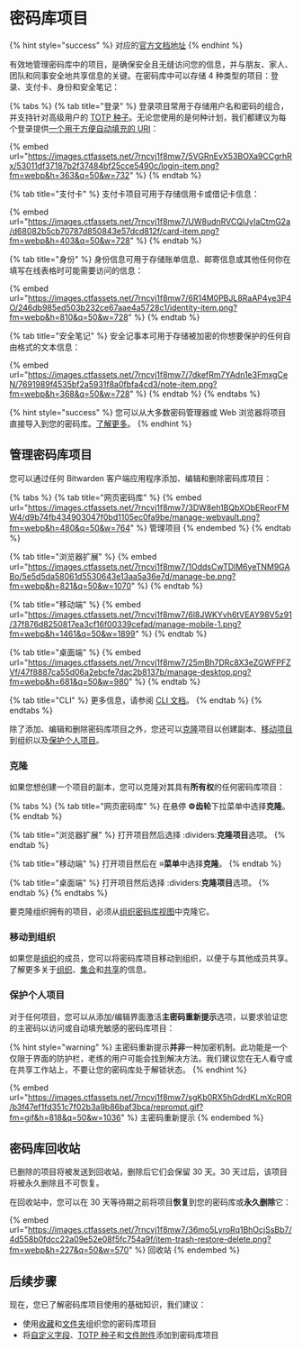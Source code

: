 # 密码库项目

{% hint style="success" %}
对应的[官方文档地址](https://bitwarden.com/help/article/managing-items/)
{% endhint %}

有效地管理密码库中的项目，是确保安全且无缝访问您的信息，并与朋友、家人、团队和同事安全地共享信息的关键。在密码库中可以存储 4 种类型的项目：登录、支付卡、身份和安全笔记：

{% tabs %}
{% tab title="登录" %}
登录项目常用于存储用户名和密码的组合，并支持针对高级用户的 [TOTP 种子](totp.md)。无论您使用的是何种计划，我们都建议为每个登录提供[一个用于方便自动填充的 URI](../auto-fill/using-uris.md)：

{% embed url="https://images.ctfassets.net/7rncvj1f8mw7/5VGRnEvX53BOXa9CCgrhRx/53011df37187b2f37484bf25cce5490c/login-item.png?fm=webp&h=363&q=50&w=732" %}
{% endtab %}

{% tab title="支付卡" %}
支付卡项目可用于存储信用卡或借记卡信息：

{% embed url="https://images.ctfassets.net/7rncvj1f8mw7/UW8udnRVCQlJyIaCtmG2a/d68082b5cb70787d850843e57dcd812f/card-item.png?fm=webp&h=403&q=50&w=728" %}
{% endtab %}

{% tab title="身份" %}
身份信息可用于存储账单信息、邮寄信息或其他任何你在填写在线表格时可能需要访问的信息：

{% embed url="https://images.ctfassets.net/7rncvj1f8mw7/6R14M0PBJL8RaAP4ye3P4O/246db985ed503b232ce67aae4a5728c1/identity-item.png?fm=webp&h=810&q=50&w=728" %}
{% endtab %}

{% tab title="安全笔记" %}
安全记事本可用于存储被加密的你想要保护的任何自由格式的文本信息：

{% embed url="https://images.ctfassets.net/7rncvj1f8mw7/7dkefRm7YAdn1e3FmxgCeN/7691989f4535bf2a5931f8a0fbfa4cd3/note-item.png?fm=webp&h=368&q=50&w=728" %}
{% endtab %}
{% endtabs %}

{% hint style="success" %}
您可以从大多数密码管理器或 Web 浏览器将项目直接导入到您的密码库。[了解更多](../import-export/import-data-to-your-vault.md)。
{% endhint %}

## 管理密码库项目 <a href="#manage-vault-items" id="manage-vault-items"></a>

您可以通过任何 Bitwarden 客户端应用程序添加、编辑和删除密码库项目：

{% tabs %}
{% tab title="网页密码库" %}
{% embed url="https://images.ctfassets.net/7rncvj1f8mw7/3DW8eh1BQbXObEReorFMW4/d9b74fb434903047f0bd1105ec0fa9be/manage-webvault.png?fm=webp&h=480&q=50&w=764" %}
管理项目
{% endembed %}
{% endtab %}

{% tab title="浏览器扩展" %}
{% embed url="https://images.ctfassets.net/7rncvj1f8mw7/1OddsCwTDlM6yeTNM9GABo/5e5d5da58061d5530643e13aa5a36e7d/manage-be.png?fm=webp&h=821&q=50&w=1070" %}
{% endtab %}

{% tab title="移动端" %}
{% embed url="https://images.ctfassets.net/7rncvj1f8mw7/6l8JWKYvh6tVEAY98V5z91/37f876d8250817ea3cf16f00339cefad/manage-mobile-1.png?fm=webp&h=1461&q=50&w=1899" %}
{% endtab %}

{% tab title="桌面端" %}
{% embed url="https://images.ctfassets.net/7rncvj1f8mw7/25mBh7DRc8X3eZGWFPFZVf/47f8887ca55d06a2ebcfe7dac2b8137b/manage-desktop.png?fm=webp&h=681&q=50&w=980" %}
{% endtab %}

{% tab title="CLI" %}
更多信息，请参阅 [CLI 文档](../password-manager/developer-tools/password-manager-cli.md)。
{% endtab %}
{% endtabs %}

除了添加、编辑和删除密码库项目之外，您还可以[克隆](vault-items.md#clone)项目以创建副本、[移动项目](vault-items.md#move-to-organization)到组织以及[保护个人项目](vault-items.md#protect-individual-items)。

### 克隆 <a href="#clone" id="clone"></a>

如果您想创建一个项目的副本，您可以克隆对其具有**所有权**的任何密码库项目：

{% tabs %}
{% tab title="网页密码库" %}
在悬停 **⚙️齿轮**下拉菜单中选择**克隆**。
{% endtab %}

{% tab title="浏览器扩展" %}
打开项目然后选择 :dividers:**克隆项目**选项。
{% endtab %}

{% tab title="移动端" %}
打开项目然后在 **≡菜单**中选择**克隆**。
{% endtab %}

{% tab title="桌面端" %}
打开项目然后选择 :dividers:**克隆项目**选项。
{% endtab %}
{% endtabs %}

要克隆组织拥有的项目，必须从[组织密码库视图](../admin-console/organizations-quick-start.md#get-to-know-your-organization)中克隆它。

### 移动到组织 <a href="#move-to-organization" id="move-to-organization"></a>

如果您是[组织](../organizations/organizations.md)的成员，您可以将密码库项目移动到组织，以便于与其他成员共享。了解更多关于[组织](../organizations/organizations.md)、[集合](../organizations/collections.md)和[共享](../organizations/sharing.md)的信息。

### 保护个人项目 <a href="#protect-individual-items" id="protect-individual-items"></a>

对于任何项目，您可以从添加/编辑界面激活**主密码重新提示**选项，以要求验证您的主密码以访问或自动填充敏感的密码库项目：

{% hint style="warning" %}
主密码重新提示**并非**一种加密机制。此功能是一个仅限于界面的防护栏，老练的用户可能会找到解决方法。我们建议您在无人看守或在共享工作站上，不要让您的密码库处于解锁状态。
{% endhint %}

{% embed url="https://images.ctfassets.net/7rncvj1f8mw7/sgKb0RX5hGdrdKLmXcR0R/b3f47ef1fd351c7f02b3a9b86baf3bca/reprompt.gif?fm=gif&h=818&q=50&w=1036" %}
主密码重新提示
{% endembed %}

## 密码库回收站 <a href="#vault-trash" id="vault-trash"></a>

已删除的项目将被发送到回收站，删除后它们会保留 30 天。30 天过后，该项目将被永久删除且不可恢复。

在回收站中，您可以在 30 天等待期之前将项目**恢复**到您的密码库或**永久删除**它：

{% embed url="https://images.ctfassets.net/7rncvj1f8mw7/36mo5LyroRq1BhOcjSsBb7/4d558b0fdcc22a09e52e08f5fc754a9f/item-trash-restore-delete.png?fm=webp&h=227&q=50&w=570" %}
回收站
{% endembed %}

## 后续步骤 <a href="#next-steps" id="next-steps"></a>

现在，您已了解密码库项目使用的基础知识，我们建议：

* 使用[收藏](favorites.md)和[文件夹](folders.md)组织您的密码库项目
* 将[自定义字段](custom-fields.md)、[TOTP 种子](totp.md)和[文件附件](file-attachments.md)添加到密码库项目
